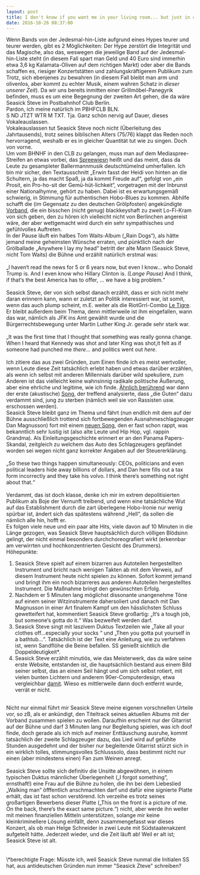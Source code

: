 ```yaml
---
layout: post
title: I don't know if you want me in your living room... but just in case
date: 2016-10-26 08:37:00
---
```


Wenn Bands von der Jedesmal-hin-Liste aufgrund eines Hypes teurer und teurer werden, gibt es 2 Möglichkeiten: Der Hype zerstört die Integrität und das Magische, also das, weswegen die jeweilige Band auf der Jedesmal-hin-Liste steht (in diesem Fall spart man Geld und 40 Euro sind immerhin etwa 3,6 kg Kalamata-Oliven auf dem richtigen Markt) oder aber die Bands schaffen es, riesiger Konzertstätten und zahlungskräftigerem Publikum zum Trotz, sich ebenjenes zu bewahren (in diesem Fall bleibt man arm und olivenlos, aber kommt zu echter Musik, einem wahren Schatz in *dieser unserer Zeit*). Da wir uns bereits inmitten einer Grillmöbel-Panegyrik befinden, muss es um eine Begegnung der zweiten Art gehen, die da wäre Seasick Steve im Postbahnhof Club Berlin. <br> Pardon, ich meine natürlich im PBHFCLB BLN.<br>
S ND JTZT WTR M TXT. Tja. Ganz schön nervig auf Dauer, dieses Vokaleauslassen.<br>
Vokaleauslassen tut Seasick Steve noch nicht (Überleitung des Jahrtausends), trotz seines biblischen Alters (75/76) klappt das Reden noch hervorragend, weshalb er es in gleicher Quantität tut wie zu singen. Doch von vorne.<br>
Um vom BHNHF in den CLB zu gelangen, muss man auf dem Mediaspree-Streifen an etwas vorbei, das [Spreewiesn](http://www.spreewiesn-berlin.de/) heißt und das meint, dass da Leute zu gesampleter Ballermannmusik deutschtümelnd umherfallen. Ich bin mir sicher, den Textausschnitt „Erwin fasst der Heidi von hinten an die Schultern, ja das macht Spaß, ja da kommt Freude auf“, gefolgt von „ein Prosit, ein Pro-ho-sit der Gemü-hüt-lichkeit“, vorgetragen mit der Inbrunst einer Nationalhymne, gehört zu haben. Dabei ist es erwartungsgemäß schwierig, in Stimmung für authentischen Hobo-Blues zu kommen. Abhilfe schafft die (im Gegensatz zu den deutschen Grölpfosten) angekündigte [Vorband](https://de.wikipedia.org/wiki/The_Black_Box_Revelation), die ein bisschen (nicht genug) blackkeyshaft zu zweit Lo-Fi-Kram von sich geben, den zu hören ich vielleicht nicht von Berlinchen angereist wäre, der aber wettgemacht wird durch ein sehr sympathisches und gefühlvolles Auftreten.<br> In der Pause läuft ein halbes Tom Waits-Album („Rain Dogs“), als hätte jemand meine geheimsten Wünsche erraten, und pünktlich nach der Grölballade „Anywhere I lay my head“ betritt der alte Mann (Seasick Steve, nicht Tom Waits) die Bühne und erzählt natürlich erstmal was:<br><br>
„I haven‘t read the news for 5 or 6 years now, but even I know… who Donald Trump is. And I even know who Hillary Clinton is. *(Lange Pause)* And I think, if that‘s the best America has to offer, … we have a big problem.“
<br><br> Seasick Steve, der von sich selbst danach erzählt, dass er sich nicht mehr daran erinnern kann, wann er zuletzt an Politik interessiert war, ist somit, wenn das auch plump scheint, m.E. weiter als die RiotGrrl-Combo [Le Tigre](http://www.taz.de/Le-Tigre-unterstuetzen-Hillary-Clinton/!5351281/). Er bleibt außerdem beim Thema, denn mittlerweile ist ihm eingefallen, wann das war, nämlich als JFK ins Amt gewählt wurde und die Bürgerrechtsbewegung unter Martin Luther King Jr. gerade sehr stark war. <br><br>
„It was the first time that I thought that something was really gonna change. When I heard that Kennedy was shot and later King was shot,it felt as if someone had punched me *there*… and politics went out *here*. <br><br>
Ich zitiere das aus zwei Gründen, zum Einen finde ich es meist wertvoller, wenn Leute diese Zeit tatsächlich erlebt haben und etwas darüber erzählen, als wenn ich selbst mit anderen Millennials 
darüber wild spekuliere, zum Anderen ist das vielleicht keine wahnsinnig radikale politische Äußerung, aber eine ehrliche und legitime, wie ich finde. [Ähnlich berührend](https://www.youtube.com/watch?v=OReIL2asZi0) war dann der erste (akustische) [Song](https://en.wikipedia.org/wiki/Abraham,_Martin_and_John), der treffend analysierte, dass „die Guten“ dazu verdammt sind, jung zu sterben (nämlich weil sie von Rassisten usw. erschossen werden). <br>
Seasick Steve bleibt ganz im Thema und fährt (nun endlich mit dem auf der Bühne ausschließlich trottend sich fortbewegenden Ausnahmeschlagzeuger Dan Magnusson) fort mit einem [neuen Song](https://www.youtube.com/watch?v=mEbB3_M7m0k), den er fast schon rappt, was bekanntlich sehr lustig ist (also alte Leute und Hip Hop, vgl. rappin Grandma). Als Einleitungsgeschichte erinnert er an den Panama Papers-Skandal, zeitgleich zu welchem das Auto des Schlagzeugers gepfändet worden sei wegen nicht ganz korrekter Angaben auf der Steuererklärung.<br><br> „So these two things happen simultaneously:  CEOs, politicians and even political leaders hide away billions of dollars, and Dan here fills out a tax form incorrectly and they take his volvo. I think there‘s something not right about that.“ <br><br>
Verdammt, das ist doch klasse, denke ich mir im extrem depolitisierten Publikum als Boje der Vernunft treibend, und wenn eine tatsächliche Wut auf das Establishment durch die zart überlegene Hobo-Ironie nur wenig spürbar ist, ändert sich das spätestens während „Hell“, da sollen die nämlich alle hin, hofft er.<br> Es folgen viele neue und ein paar alte Hits, viele davon auf 10 Minuten in die Länge gezogen, was Seasick Steve hauptsächlich durch völligen Blödsinn gelingt, der nicht einmal besonders durchchoreografiert wirkt (erkennbar am verwirrten und hochkonzentrierten Gesicht des Drummers). <br>
Höhepunkte:<br>
1) Seasick Steve spielt auf einem bizarren aus Autoteilen hergestellten Instrument und bricht nach wenigen Takten ab mit dem Verweis, auf diesem Instrument heute nicht spielen zu können. Sofort kommt jemand und bringt ihm ein noch bizarreres aus anderen Autoteilen hergestelltes Instrument. Die Maßnahme bringt den gewünschten Erfolg.<br>
2) Nachdem er 5 Minuten lang möglichst dissonante unangenehme Töne auf einem seiner Witzinstrumente dahersoliert und danach mit Dan Magnusson in einer Art finalem Kampf um den hässlichsten Schluss gewetteifert hat, kommentiert Seasick Steve großartig: „It‘s a tough job, but someone‘s gotta do it.“ Was bezweifelt werden darf.<br>
3) Seasick Steve singt mit laszivem Duktus Textzeilen wie „Take all your clothes off...especially your socks “ und „Then you gotta put yourself in a bathtub...“. Tatsächlich ist der Text eine Anleitung, wie zu verfahren ist, wenn Sandflöhe die Beine befallen. SS genießt sichtlich die Doppeldeutigkeit\*.<br>
4) Seasick Steve erzählt minutiös, wie das Meisterwerk, das da wäre seine erste Website, entstanden ist, die hauptsächlich bestand aus einem Bild seiner selbst, das an einem Seil hängt und um sich selbst rotiert, mit vielen bunten Lichtern und anderem 90er-Computerdesign, etwa vergleichbar [damit](http://images.google.de/imgres?imgurl=https://i.ytimg.com/vi/N7otDLzQCug/hqdefault.jpg&imgrefurl=https://www.youtube.com/watch%3Fv%3DN7otDLzQCug&h=360&w=480&tbnid=fS0_vePWop8C2M:&tbnh=90&tbnw=120&docid=RIz5M-caR78cGM&client=firefox-b&usg=__RlcCOJ8IcY3LGFundgA2dbWLPRE=&sa=X&ved=0ahUKEwicgabZyvbPAhUCPRQKHYNaDS8Q9QEIWjAJ). Wieso es mittlerweile dann doch entfernt wurde, verrät er nicht.<br>
<br>
Nicht nur einmal führt mir Seasick Steve meine eigenen vorschnellen Urteile vor, so zB, als er ankündigt, den Titeltrack seines aktuellen Albums mit der Vorband zusammen spielen zu wollen. Daraufhin erscheint nur der Gitarrist auf der Bühne und darf 3 Minuten lang nur Begleitung spielen, was ich doof finde, doch gerade als ich mich auf meiner Enttäuschung ausruhe, kommt tatsächlich der zweite Schlagzeuger dazu, das Lied wird auf gefühlte Stunden ausgedehnt und der bisher nur begleitende Gitarrist stürzt sich in ein wirklich tolles, stimmungsvolles Schlusssolo, dass bestimmt nicht nur einen (aber mindestens einen) Fan zum Weinen anregt.<br><br>
Seasick Steve sollte sich definitiv die Unsitte abgewöhnen, in einem typischen Duktus männlicher Überlegenheit („I forgot something“, ernsthaft!) eine Frau auf die Bühne zu holen, die ihn bei dem Liebeslied „Walking man“ öfffentlich anschmachten darf und dafür eine signierte Platte erhält, das ist fast schon verstörend. Ich verzeihe es trotz seines großartigen Bewerbens dieser Platte („This on the front is a picture of me. On the back, there‘s the exact same picture.“) nicht, aber werde ihn weiter mit meinen finanziellen Mitteln unterstützen, solange mir keine kleinkriminellere Lösung einfällt, denn zusammengefasst war dieses Konzert, als ob man Helge Schneider in zwei Leute mit Südstaatenakzent aufgeteilt hätte. Jederzeit wieder, und die Zeit läuft ab! Weil er alt ist; Seasick Steve ist alt.<br><br><br>
\*berechtigte Frage: Müsste ich, weil Seasick Steve nunmal die Initialen SS hat, aus antideutschen Gründen nun immer "Seasick Zteve" schreiben?
